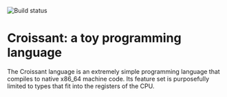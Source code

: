 ![Build status](https://github.com/helmutschneider/croissant/workflows/build/badge.svg)

# Croissant: a toy programming language

The Croissant language is an extremely simple programming language
that compiles to native x86_64 machine code. Its feature set is
purposefully limited to types that fit into the registers of the CPU.
